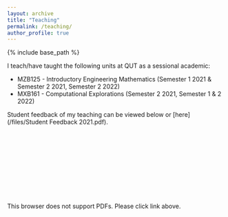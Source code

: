 ```yaml
---
layout: archive
title: "Teaching"
permalink: /teaching/
author_profile: true
---
```


{% include base_path %}


<!-- ## Teaching -->

I teach/have taught the following units at QUT as a sessional academic:
* MZB125 - Introductory Engineering Mathematics (Semester 1 2021 & Semester 2 2021, Semester 2 2022)
* MXB161 - Computational Explorations (Semester 2 2021, Semester 1 & 2 2022)

Student feedback of my teaching can be viewed below or [here](/files/Student Feedback 2021.pdf).

<object data="https://jack-powers.com/files/Student%20Feedback%202021.pdf" type="application/pdf" width="700px" height="700px">
    <embed src="https://jack-powers.com/files/Student%20Feedback%202021.pdf">
        <p>This browser does not support PDFs. Please click link above.</p>
    </embed>
</object>


